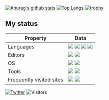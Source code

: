 [![Anurag's github stats](https://github-readme-stats.vercel.app/api?username=Zakki0925224&count_private=true&show_icons=true)](https://github.com/anuraghazra/github-readme-stats)
[![Top Langs](https://github-readme-stats.vercel.app/api/top-langs/?username=Zakki0925224&layout=compact)](https://github.com/anuraghazra/github-readme-stats)
[![trophy](https://github-profile-trophy.vercel.app/?username=Zakki0925224&column=7)](https://github.com/ryo-ma/github-profile-trophy)

## My status
| Property  | Data | 
| --------- | ---- | 
| Languages | <img src="https://img.shields.io/badge/-CSharp-5C2D91.svg?logo=csharp&style=flat-square"> <img src="https://img.shields.io/badge/-TypeScript-black.svg?logo=typescript&style=flat-square"> <img src="https://img.shields.io/badge/-Rust-cda16f.svg?logo=rust&style=flat-square"> <img src="https://img.shields.io/badge/-Java-orange.svg?logo=java&style=flat-square"> | 
| Editors    | <img src="https://img.shields.io/badge/-VSCode-007ACC.svg?logo=visualstudiocode&style=flat-square"> <img src="https://img.shields.io/badge/-Visual%20Studio-5d2b90.svg?logo=visualstudio&style=flat-square"> | 
| OS        | <img src="https://img.shields.io/badge/-Windows/WSL-0078D6.svg?logo=windows&style=flat-square"> <img src="https://img.shields.io/badge/-Manjaro-black.svg?logo=manjaro&style=flat-square"> | 
| Tools     |<img src="https://img.shields.io/badge/-Github-181717.svg?logo=github&style=flat-square"> <img src="https://img.shields.io/badge/-Notion-black.svg?logo=notion&style=flat-square"> | 
Frequently visited sites | <img src="https://img.shields.io/badge/-Qiita-white.svg?logo=qiita&style=flat-square"> <img src="https://img.shields.io/badge/-Zenn-white.svg?logo=zenn&style=flat-square">

[![Twitter](https://img.shields.io/twitter/url?label=Twitter&style=social&url=https%3A%2F%2Ftwitter.com%2FZakki0925224)](https://twitter.com/Zakki0925224)
<img src="https://visitor-badge.laobi.icu/badge?page_id=BEPb.BEPb" alt="Visitors"/>
